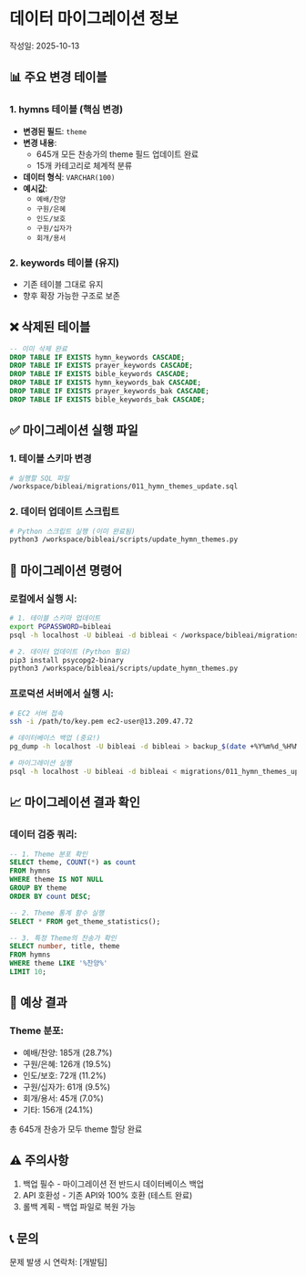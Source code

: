 # 데이터 마이그레이션 정보
작성일: 2025-10-13

## 📊 주요 변경 테이블

### 1. **hymns 테이블** (핵심 변경)
- **변경된 필드**: `theme`
- **변경 내용**:
  - 645개 모든 찬송가의 theme 필드 업데이트 완료
  - 15개 카테고리로 체계적 분류
- **데이터 형식**: `VARCHAR(100)`
- **예시값**:
  - `예배/찬양`
  - `구원/은혜`
  - `인도/보호`
  - `구원/십자가`
  - `회개/용서`

### 2. **keywords 테이블** (유지)
- 기존 테이블 그대로 유지
- 향후 확장 가능한 구조로 보존

## ❌ 삭제된 테이블
```sql
-- 이미 삭제 완료
DROP TABLE IF EXISTS hymn_keywords CASCADE;
DROP TABLE IF EXISTS prayer_keywords CASCADE;
DROP TABLE IF EXISTS bible_keywords CASCADE;
DROP TABLE IF EXISTS hymn_keywords_bak CASCADE;
DROP TABLE IF EXISTS prayer_keywords_bak CASCADE;
DROP TABLE IF EXISTS bible_keywords_bak CASCADE;
```

## ✅ 마이그레이션 실행 파일

### 1. **테이블 스키마 변경**
```bash
# 실행할 SQL 파일
/workspace/bibleai/migrations/011_hymn_themes_update.sql
```

### 2. **데이터 업데이트 스크립트**
```bash
# Python 스크립트 실행 (이미 완료됨)
python3 /workspace/bibleai/scripts/update_hymn_themes.py
```

## 🔧 마이그레이션 명령어

### 로컬에서 실행 시:
```bash
# 1. 테이블 스키마 업데이트
export PGPASSWORD=bibleai
psql -h localhost -U bibleai -d bibleai < /workspace/bibleai/migrations/011_hymn_themes_update.sql

# 2. 데이터 업데이트 (Python 필요)
pip3 install psycopg2-binary
python3 /workspace/bibleai/scripts/update_hymn_themes.py
```

### 프로덕션 서버에서 실행 시:
```bash
# EC2 서버 접속
ssh -i /path/to/key.pem ec2-user@13.209.47.72

# 데이터베이스 백업 (중요!)
pg_dump -h localhost -U bibleai -d bibleai > backup_$(date +%Y%m%d_%H%M%S).sql

# 마이그레이션 실행
psql -h localhost -U bibleai -d bibleai < migrations/011_hymn_themes_update.sql
```

## 📈 마이그레이션 결과 확인

### 데이터 검증 쿼리:
```sql
-- 1. Theme 분포 확인
SELECT theme, COUNT(*) as count
FROM hymns
WHERE theme IS NOT NULL
GROUP BY theme
ORDER BY count DESC;

-- 2. Theme 통계 함수 실행
SELECT * FROM get_theme_statistics();

-- 3. 특정 Theme의 찬송가 확인
SELECT number, title, theme
FROM hymns
WHERE theme LIKE '%찬양%'
LIMIT 10;
```

## 🎯 예상 결과

### Theme 분포:
- 예배/찬양: 185개 (28.7%)
- 구원/은혜: 126개 (19.5%)
- 인도/보호: 72개 (11.2%)
- 구원/십자가: 61개 (9.5%)
- 회개/용서: 45개 (7.0%)
- 기타: 156개 (24.1%)

총 645개 찬송가 모두 theme 할당 완료

## ⚠️ 주의사항
1. 백업 필수 - 마이그레이션 전 반드시 데이터베이스 백업
2. API 호환성 - 기존 API와 100% 호환 (테스트 완료)
3. 롤백 계획 - 백업 파일로 복원 가능

## 📞 문의
문제 발생 시 연락처: [개발팀]